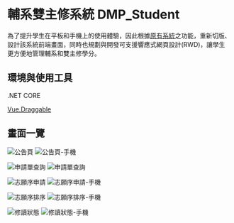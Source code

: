 # 輔系雙主修系統 DMP_Student

為了提升學生在平板和手機上的使用體驗，因此根據[原有系統](https://cour01.ntust.edu.tw/StudentDoubleMajor/Home/index)之功能，重新切版、設計該系統前端畫面，同時也規劃與開發可支援響應式網頁設計(RWD)，讓學生更方便地管理輔系和雙主修學分。

## 環境與使用工具
.NET CORE

[Vue.Draggable](https://github.com/SortableJS/Vue.Draggable) 

## 畫面一覽

![公告頁](https://github.com/nishikino25/DMP_student/assets/42590869/598ebcd8-788c-43f3-935b-167add658f8f)
![公告頁-手機](https://github.com/nishikino25/DMP_student/assets/42590869/aa7cb42f-6c6d-4d19-84a9-fdc05c184865)

![申請單查詢](https://github.com/nishikino25/DMP_student/assets/42590869/32fe82ea-7aba-46ca-b4cf-146270f89b08)
![申請單查詢](https://github.com/nishikino25/DMP_student/assets/42590869/61940bdd-b292-4557-a0dc-7b0e45dd4b5d)

![志願序申請](https://github.com/nishikino25/DMP_student/assets/42590869/8da11066-d71b-4dbc-acf1-ff7e111afc2f)
![志願序申請-手機](https://github.com/nishikino25/DMP_student/assets/42590869/5a33ba78-3d9d-4004-b80f-f1d842b434c9)

![志願序排序](https://github.com/nishikino25/DMP_student/assets/42590869/8608090b-ebdf-44d8-b5ba-28e0c7479c7f)
![志願序排序-手機](https://github.com/nishikino25/DMP_student/assets/42590869/f1494814-429f-4694-8112-aa5661e31b41)

![修讀狀態](https://github.com/nishikino25/DMP_student/assets/42590869/406392ef-bee7-4567-bf14-238ff7585bd1)
![修讀狀態-手機](https://github.com/nishikino25/DMP_student/assets/42590869/34bf28b9-4e8b-443d-9db7-e667d0088c69)
